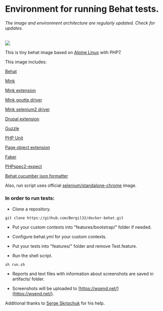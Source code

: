 Environment for running Behat tests.
============

###### The image and environment architecture are regularly updated. Check for updates.   

[![](https://images.microbadger.com/badges/image/bergil/docker-behat.svg)](https://microbadger.com/images/bergil/docker-behat)


This is tiny behat image based on [Alpine Linux](https://hub.docker.com/_/alpine/) with PHP7.

This image includes:

[Behat](https://packagist.org/packages/behat/behat)

[Mink](https://packagist.org/packages/behat/mink)

[Mink extension](https://packagist.org/packages/behat/mink-extension)

[Mink goutte driver](https://packagist.org/packages/behat/mink-goutte-driver)

[Mink selenium2 driver](https://packagist.org/packages/behat/mink-selenium2-driver)

[Drupal extension](https://packagist.org/packages/drupal/drupal-extension)

[Guzzle](https://packagist.org/packages/guzzlehttp/guzzle)

[PHP Unit](https://packagist.org/packages/phpunit/phpunit)

[Page object extension](https://packagist.org/packages/sensiolabs/behat-page-object-extension)

[Faker](https://packagist.org/packages/fzaninotto/faker)

[PHPspec2-expect](https://packagist.org/packages/bossa/phpspec2-expect)

[Behat cucumber json formatter](https://packagist.org/packages/vanare/behat-cucumber-json-formatter)

Also, run script uses official [selenium/standalone-chrome](https://github.com/SeleniumHQ/docker-selenium) image.

### In order to run tests:
* Clone a repository.
```
git clone https://github.com/Bergil32/docker-behat.git
```

* Put your custom contexts into "features/bootstrap/" folder if needed.

* Configure behat.yml for your custom contexts.

* Put your tests  into "features/" folder and remove Test.feature.


* Run the shell script.
```
sh run.sh
```
* Reports and text files with information about screenshots are saved in artifacts/ folder.

* Screenshots will be uploaded to [https://wsend.net/](https://wsend.net/).

Additional thanks to [Serge Skripchuk](https://www.drupal.org/u/idtarzanych) for his help.
